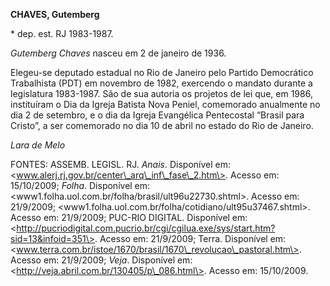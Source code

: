 **CHAVES, Gutemberg**

\* dep. est. RJ 1983-1987.

*Gutemberg Chaves* nasceu em 2 de janeiro de 1936.

Elegeu-se deputado estadual no Rio de Janeiro pelo Partido Democrático
Trabalhista (PDT) em novembro de 1982, exercendo o mandato durante a
legislatura 1983-1987. São de sua autoria os projetos de lei que, em
1986, instituíram o Dia da Igreja Batista Nova Peniel, comemorado
anualmente no dia 2 de setembro, e o dia da Igreja Evangélica
Pentecostal “Brasil para Cristo”, a ser comemorado no dia 10 de abril no
estado do Rio de Janeiro.

*Lara de Melo*

FONTES: ASSEMB. LEGISL. RJ. *Anais*. Disponível em:
\<www.alerj.rj.gov.br/center\_arq\_inf\_fase\_2.htm\>. Acesso em:
15/10/2009; *Folha*. Disponível em:
\<www1.folha.uol.com.br/folha/brasil/ult96u22730.shtml\>. Acesso em:
21/9/2009; \<www1.folha.uol.com.br/folha/cotidiano/ult95u37467.shtml\>.
Acesso em: 21/9/2009; PUC-RIO DIGITAL. Disponível em:
\<http://pucriodigital.com.pucrio.br/cgi/cgilua.exe/sys/start.htm?sid=13&infoid=351\>.
Acesso em: 21/9/2009; Terra. Disponível em:
\<www.terra.com.br/istoe/1670/brasil/1670\_revolucao\_pastoral.htm\>.
Acesso em: 21/9/2009; *Veja*. Disponível em:
\<http://veja.abril.com.br/130405/p\_086.html\>. Acesso em: 15/10/2009.
